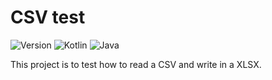 # CSV test
![Version](https://img.shields.io/badge/Version-1.0-purple?style=flat-square)
![Kotlin](https://img.shields.io/badge/Kotlin-1.4.21-green?style=flat-square&logo=kotlin)
![Java](https://img.shields.io/badge/Java-1.8-blue?style=flat-square&logo=java)


This project is to test how to read a CSV and write in a XLSX.
